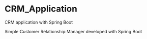 # CRM_Application
CRM application with Spring Boot

Simple Customer Relationship Manager developed with Spring Boot
